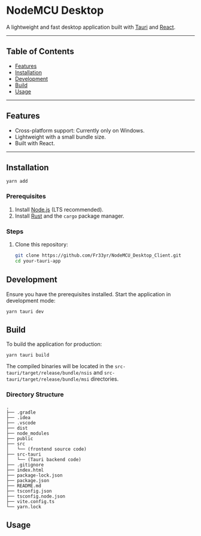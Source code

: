 # NodeMCU Desktop

A lightweight and fast desktop application built with [Tauri](https://tauri.app/) and [React](https://react.dev).

---



## Table of Contents

- [Features](#features)
- [Installation](#installation)
- [Development](#development)
- [Build](#build)
- [Usage](#usage)

---


## Features

- Cross-platform support: Currently only on Windows.
- Lightweight with a small bundle size.
- Built with React.

---


## Installation

```
yarn add
```


### Prerequisites

1. Install [Node.js](https://nodejs.org/) (LTS recommended).
2. Install [Rust](https://www.rust-lang.org/) and the `cargo` package manager.

### Steps

1. Clone this repository:
   ```bash
   git clone https://github.com/Fr33yr/NodeMCU_Desktop_Client.git
   cd your-tauri-app


## Development
Ensure you have the prerequisites installed.
Start the application in development mode:
```
yarn tauri dev
```


## Build
To build the application for production:
```
yarn tauri build
```
The compiled binaries will be located in the `src-tauri/target/release/bundle/nsis` and `src-tauri/target/release/bundle/msi` directories.


### Directory Structure
```
.
├── .gradle
├── .idea
├── .vscode
├── dist
├── node_modules
├── public
├── src
│   └── (frontend source code)
├── src-tauri
│   └── (Tauri backend code)
├── .gitignore
├── index.html
├── package-lock.json
├── package.json
├── README.md
├── tsconfig.json
├── tsconfig.node.json
├── vite.config.ts
└── yarn.lock

```


## Usage



